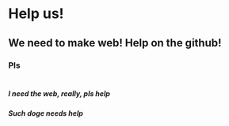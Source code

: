# Help us!
## We need to make web! Help on the github!
### Pls
#


#

##### I need the web, really, pls help














##### Such doge needs help
